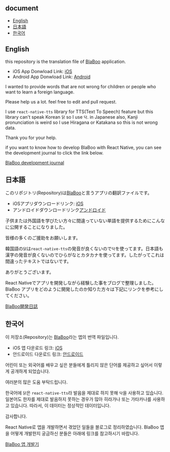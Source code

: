 ## document
- [English](#English)
- [日本語](#日本語)
- [한국어](#한국어)

## English
this repository is the translation file of <a href="https://dev-yakuza.github.io/app/blaboo/ko/" target="_blank">BlaBoo</a> application.

- iOS App Donwload Link: <a href="https://itunes.apple.com/us/app/blaboo/id1441741187" target="_blank">iOS</a>
- Android App Donwload Link: <a href="https://play.google.com/store/apps/details?id=io.github.dev.yakuza.blaboo" target="_blank">Android</a>

I wanted to provide words that are not wrong for children or people who want to learn a foreign language.

Please help us a lot. feel free to edit and pull request.

I use ```react-native-tts``` library for TTS(Text To Speech) feature but this library can't speak Korean ```닭``` so I use ```닥```. in Japanese also, Kanji pronunciation is weird so I use Hiragana or Katakana so this is not wrong data.

Thank you for your help.

if you want to know how to develop BlaBoo with React Native, you can see the development journal to click the link below.

<a href="https://dev-yakuza.github.io/en/blaboo/development-journal/" target="_blank">BlaBoo development journal</a>

## 日本語
このリポジトリ(Repository)は<a href="https://dev-yakuza.github.io/app/blaboo/ko/" target="_blank">BlaBoo</a>と言うアプリの翻訳ファイルです。

- iOSアプリダウンロードリンク: <a href="https://itunes.apple.com/jp/app/blaboo/id1441741187" target="_blank">iOS</a>
- アンドロイドダウンロードリンク<a href="https://play.google.com/store/apps/details?id=io.github.dev.yakuza.blaboo" target="_blank">アンドロイド</a>

子供または外国語を学びたい方々に間違っていない単語を提供するためにこんなに公開することになりました。

皆様の多くのご援助をお願いします。

韓国語の```닭```は```react-native-tts```の発音が良くないので```닥```を使ってます。日本語も漢字の発音が良くないのでひらがなとカタカナを使ってます。したがってこれは間違ったテキストではないです。

ありがとうございます。

React Nativeでアプリを開発しながら経験した事をブログで整理しました。 BlaBoo アプリをどのように開発したのか知りた方々は下記にリンクを参考にしてください。

<a href="https://dev-yakuza.github.io/blaboo/development-journal/" target="_blank">BlaBoo開発日誌</a>

## 한국어
이 저장소(Repository)는 <a href="https://dev-yakuza.github.io/app/blaboo/ko/" target="_blank">BlaBoo</a>라는 앱의 번역 파일입니다.

- iOS 앱 다운로드 링크: <a href="https://itunes.apple.com/kr/app/blaboo/id1441741187" target="_blank">iOS</a>
- 안드로이드 다운로드 링크: <a href="https://play.google.com/store/apps/details?id=io.github.dev.yakuza.blaboo" target="_blank">안드로이드</a>

어린이 또는 외국어를 배우고 싶은 분들에게 틀리지 않은 단어를 제공하고 싶어서 이렇게 공개하게 되었습니다.

여러분의 많은 도움 부탁드립니다.

한국어에 ```닭```은 ```react-native-tts```라 발음을 제대로 하지 못해 ```닥```을 사용하고 있습니다. 일본어도 한자를 제대로 발음하지 못하는 경우가 많아 히라가나 또는 가타카나를 사용하고 있습니다. 따라서, 이 데이터는 정상적인 데이터입니다.

감사합니다.

React Native로 앱을 개발하면서 겪었던 일들을 블로그로 정리하였습니다. BlaBoo 앱을 어떻게 개발한지 궁금하신 분들은 아래에 링크를 참고하시기 바랍니다.

<a href="https://dev-yakuza.github.io/ko/blaboo/development-journal/" target="_blank">BlaBoo 앱 개발기</a>